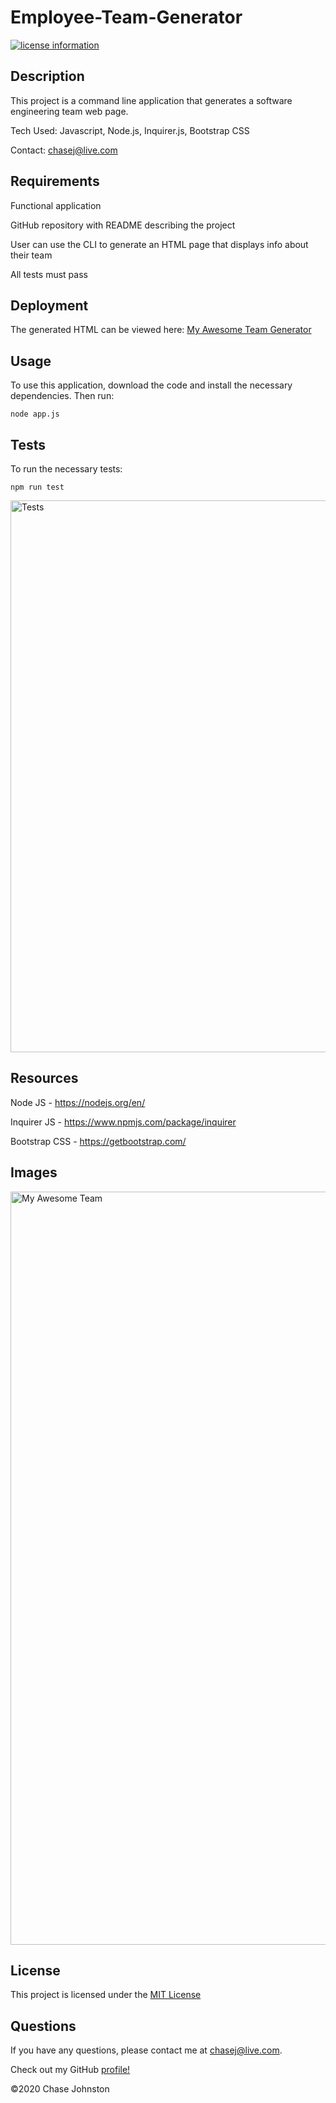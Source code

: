 # Employee-Team-Generator
[![license information](https://img.shields.io/badge/license-MIT-blue)](https://github.com/johnstoc13/Employee-Team-Generator/blob/master/LICENSE)

## Description

This project is a command line application that generates a software engineering team web page.

Tech Used: Javascript, Node.js, Inquirer.js, Bootstrap CSS

Contact: chasej@live.com

## Requirements

Functional application

GitHub repository with README describing the project

User can use the CLI to generate an HTML page that displays info about their team

All tests must pass

## Deployment

The generated HTML can be viewed here: [My Awesome Team Generator](https://johnstoc13.github.io/Employee-Team-Generator/output/team.html)

## Usage

To use this application, download the code and install the necessary dependencies. Then run:

`node app.js`

## Tests

To run the necessary tests:

`npm run test`

<img width="883" alt="Tests" src="https://user-images.githubusercontent.com/66090689/91660462-0d7c2f80-eaa4-11ea-9ad6-577ef727f41f.png">

## Resources

Node JS - https://nodejs.org/en/

Inquirer JS - https://www.npmjs.com/package/inquirer

Bootstrap CSS - https://getbootstrap.com/


## Images

<img width="1205" alt="My Awesome Team" src="https://user-images.githubusercontent.com/66090689/91661273-f986fc80-eaa8-11ea-9330-ac166b00567b.png">

## License

This project is licensed under the [MIT License](https://github.com/johnstoc13/Employee-Team-Generator/blob/master/LICENSE)

## Questions

If you have any questions, please contact me at [chasej@live.com](mailto:chasej@live.com).

Check out my GitHub [profile!](https://github.com/johnstoc13)

©2020 Chase Johnston
